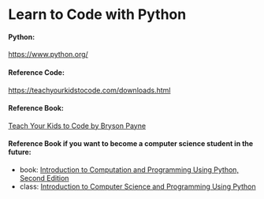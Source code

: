 # Learn to Code with Python

#### Python:
https://www.python.org/

#### Reference Code:
https://teachyourkidstocode.com/downloads.html

#### Reference Book:
[Teach Your Kids to Code by Bryson Payne](https://www.amazon.com/Teach-Your-Kids-Code-Parent-Friendly/dp/1593276141/ref=asc_df_1593276141/?tag=hyprod-20&linkCode=df0&hvadid=312114711253&hvpos=&hvnetw=g&hvrand=13762391760253564713&hvpone=&hvptwo=&hvqmt=&hvdev=c&hvdvcmdl=&hvlocint=&hvlocphy=9031179&hvtargid=pla-450609659645&psc=1)

#### Reference Book if you want to become a computer science student in the future:
- book: [Introduction to Computation and Programming Using Python, Second Edition](https://mitpress.mit.edu/books/introduction-computation-and-programming-using-python-second-edition)
- class: [Introduction to Computer Science and Programming Using Python](https://www.edx.org/course/introduction-to-computer-science-and-programming-7)

